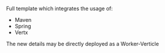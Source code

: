 Full template which integrates the usage of:

* Maven
* Spring
* Vertx

The new details may be directly deployed as a Worker-Verticle

